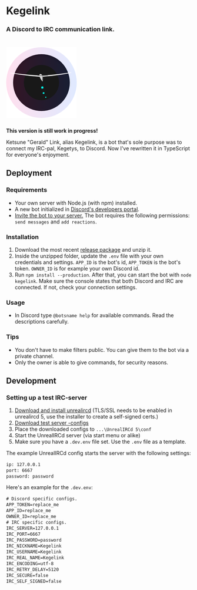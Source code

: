 # Kegelink

### A Discord to IRC communication link.

# <a href='https://github.com/ahoys/kegelink'><img src='assets/kegelink.png?raw=true' height='192' alt='Kegelink' /></a>

**This version is still work in progress!**

Ketsune "Gerald" Link, alias Kegelink, is a bot that's sole purpose was to connect my IRC-pal, Kegetys, to Discord. Now I've rewritten it in TypeScript for everyone's enjoyment.

## Deployment

### Requirements

- Your own server with Node.js (with npm) installed.
- A new bot initialized in [Discord's developers portal](https://discord.com/developers/applications/).
- [Invite the bot to your server.](https://discordpy.readthedocs.io/en/latest/discord.html#inviting-your-bot) The bot requires the following permissions: `send messages` and `add reactions`.

### Installation

1. Download the most recent [release package](https://github.com/ahoys/kegelink/releases) and unzip it.
2. Inside the unzipped folder, update the `.env` file with your own credentials and settings. `APP_ID` is the bot's id, `APP_TOKEN` is the bot's token. `OWNER_ID` is for example your own Discord id.
3. Run `npm install --production`. After that, you can start the bot with `node kegelink`. Make sure the console states that both Discord and IRC are connected. If not, check your connection settings.

### Usage

- In Discord type `@botsname help` for available commands. Read the descriptions carefully.

### Tips

- You don't have to make filters public. You can give them to the bot via a private channel.
- Only the owner is able to give commands, for security reasons.

## Development

### Setting up a test IRC-server

1. [Download and install unrealircd](https://www.unrealircd.org/download) (TLS/SSL needs to be enabled in unrealircd 5, use the installer to create a self-signed certs.)
2. [Download test server -configs](https://github.com/ahoys/kegelink/blob/master/assets/unrealircd.conf)
3. Place the downloaded configs to `...\UnrealIRCd 5\conf`
4. Start the UnrealIRCd server (via start menu or alike)
5. Make sure you have a `.dev.env` file set. Use the `.env` file as a template.

The example UnrealIRCd config starts the server with the following settings:

```
ip: 127.0.0.1
port: 6667
password: password
```

Here's an example for the `.dev.env`:

```
# Discord specific configs.
APP_TOKEN=replace_me
APP_ID=replace_me
OWNER_ID=replace_me
# IRC specific configs.
IRC_SERVER=127.0.0.1
IRC_PORT=6667
IRC_PASSWORD=password
IRC_NICKNAME=Kegelink
IRC_USERNAME=Kegelink
IRC_REAL_NAME=Kegelink
IRC_ENCODING=utf-8
IRC_RETRY_DELAY=5120
IRC_SECURE=false
IRC_SELF_SIGNED=false
```
